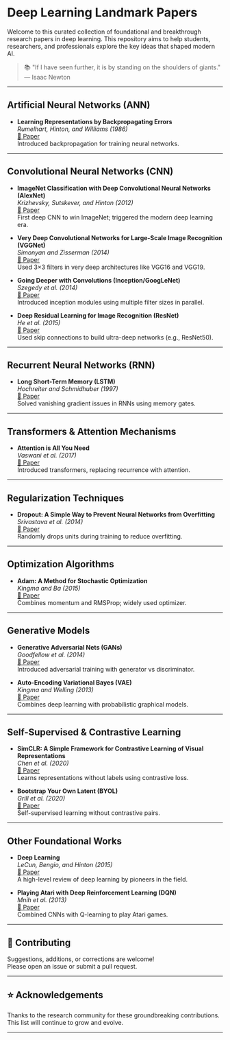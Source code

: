 #  Deep Learning Landmark Papers

Welcome to this curated collection of foundational and breakthrough research papers in deep learning. This repository aims to help students, researchers, and professionals explore the key ideas that shaped modern AI.

> 📚 "If I have seen further, it is by standing on the shoulders of giants." — Isaac Newton

---


##  Artificial Neural Networks (ANN)

- **Learning Representations by Backpropagating Errors**  
  *Rumelhart, Hinton, and Williams (1986)*  
  [📄 Paper](https://www.nature.com/articles/323533a0)  
  Introduced backpropagation for training neural networks.

---

##  Convolutional Neural Networks (CNN)

- **ImageNet Classification with Deep Convolutional Neural Networks (AlexNet)**  
  *Krizhevsky, Sutskever, and Hinton (2012)*  
  [📄 Paper](https://papers.nips.cc/paper_files/paper/2012/file/c399862d3b9d6b76c8436e924a68c45b-Paper.pdf)  
  First deep CNN to win ImageNet; triggered the modern deep learning era.

- **Very Deep Convolutional Networks for Large-Scale Image Recognition (VGGNet)**  
  *Simonyan and Zisserman (2014)*  
  [📄 Paper](https://arxiv.org/abs/1409.1556)  
  Used 3×3 filters in very deep architectures like VGG16 and VGG19.

- **Going Deeper with Convolutions (Inception/GoogLeNet)**  
  *Szegedy et al. (2014)*  
  [📄 Paper](https://arxiv.org/abs/1409.4842)  
  Introduced inception modules using multiple filter sizes in parallel.

- **Deep Residual Learning for Image Recognition (ResNet)**  
  *He et al. (2015)*  
  [📄 Paper](https://arxiv.org/abs/1512.03385)  
  Used skip connections to build ultra-deep networks (e.g., ResNet50).


---

##  Recurrent Neural Networks (RNN)

- **Long Short-Term Memory (LSTM)**  
  *Hochreiter and Schmidhuber (1997)*  
  [📄 Paper](https://www.bioinf.jku.at/publications/older/2604.pdf)  
  Solved vanishing gradient issues in RNNs using memory gates.

---

##  Transformers & Attention Mechanisms

- **Attention is All You Need**  
  *Vaswani et al. (2017)*  
  [📄 Paper](https://arxiv.org/abs/1706.03762)  
  Introduced transformers, replacing recurrence with attention.

---

##  Regularization Techniques

- **Dropout: A Simple Way to Prevent Neural Networks from Overfitting**  
  *Srivastava et al. (2014)*  
  [📄 Paper](https://jmlr.org/papers/v15/srivastava14a.html)  
  Randomly drops units during training to reduce overfitting.

---

##  Optimization Algorithms

- **Adam: A Method for Stochastic Optimization**  
  *Kingma and Ba (2015)*  
  [📄 Paper](https://arxiv.org/abs/1412.6980)  
  Combines momentum and RMSProp; widely used optimizer.

---

##  Generative Models

- **Generative Adversarial Nets (GANs)**  
  *Goodfellow et al. (2014)*  
  [📄 Paper](https://papers.nips.cc/paper_files/paper/2014/file/5ca3e9b122f61f8f06494c97b1afccf3-Paper.pdf)  
  Introduced adversarial training with generator vs discriminator.

- **Auto-Encoding Variational Bayes (VAE)**  
  *Kingma and Welling (2013)*  
  [📄 Paper](https://arxiv.org/abs/1312.6114)  
  Combines deep learning with probabilistic graphical models.

---

##  Self-Supervised & Contrastive Learning

- **SimCLR: A Simple Framework for Contrastive Learning of Visual Representations**  
  *Chen et al. (2020)*  
  [📄 Paper](https://arxiv.org/abs/2002.05709)  
  Learns representations without labels using contrastive loss.

- **Bootstrap Your Own Latent (BYOL)**  
  *Grill et al. (2020)*  
  [📄 Paper](https://arxiv.org/abs/2006.07733)  
  Self-supervised learning without contrastive pairs.

---

##  Other Foundational Works

- **Deep Learning**  
  *LeCun, Bengio, and Hinton (2015)*  
  [📄 Paper](https://www.nature.com/articles/nature14539)  
  A high-level review of deep learning by pioneers in the field.

- **Playing Atari with Deep Reinforcement Learning (DQN)**  
  *Mnih et al. (2013)*  
  [📄 Paper](https://www.cs.toronto.edu/~vmnih/docs/dqn.pdf)  
  Combined CNNs with Q-learning to play Atari games.

---

## 🙌 Contributing

Suggestions, additions, or corrections are welcome!  
Please open an issue or submit a pull request.

---

## ⭐️ Acknowledgements

Thanks to the research community for these groundbreaking contributions. This list will continue to grow and evolve.

---



